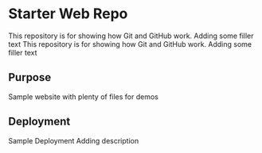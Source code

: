 # Starter Web Repo

This repository is for showing how Git and GitHub work. Adding some filler text
This repository is for showing how Git and GitHub work. Adding some filler text

## Purpose

Sample website with plenty of files for demos

## Deployment

Sample Deployment
Adding description